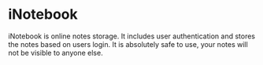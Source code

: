 # iNotebook
iNotebook is online notes storage. It includes user authentication and stores the notes based on users login. It is absolutely safe to use, your notes will not be visible to anyone else.
